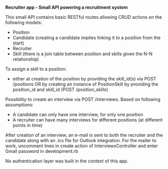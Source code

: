 **Recruiter app - Small API powering a recruitment system**

This small API contains basic RESTful routes allowing CRUD actions on the following models: 
- Position
- Candidate (creating a candidate implies linking it to a position from the start)
- Recruiter
- Skill (there is a join table between position and skills given the N-N relationship)

To assign a skill to a position: 
- either at creation of the position by providing the skill_id(s) via POST /positions
OR by creating an instance of PositionSkill by providing the position_id and skill_id (POST /position_skills)

Possibility to create an interview via POST /interviews. Based on following assumptions: 
- A candidate can only have one interview, for only one position
- A recruiter can have many interviews for different positions (at different points in time)

After creation of an interview, an e-mail is sent to both the recruiter and the candidate along with an .ics file for Outlook integration.
For the mailer to work, uncomment lines in create action of InterviewsController and enter Gmail password in development.rb

No authentication layer was built in the context of this app.
